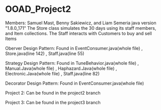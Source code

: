 # OOAD_Project2
Members: Samuel Mast, Benny Sakiewicz, and Liam Semeria
java version "1.8.0_171"
The Store class simulates the 30 days using its staff members, and Item collections.
The Staff interacts with Customers to buy and sell Items

Oberver Design Pattern: Found in EventConsumer.java(whole file) , Store.java(line 142) , Staff.java(line 55)

Strategy Design Pattern: Found in TuneBehavior.java(whole file) , Manual.Java(whole file) , Haphazard.Java(whole file) , Electronic.Java(whole file) , Staff.java(line 82)

Decorator Design Pattern: Found in EventConsumer.java(whole file)

Project 2: Can be found in the project2 branch

Project 3: Can be found in the project3 branch
